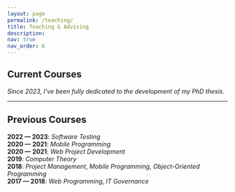 ```yaml
---
layout: page
permalink: /teaching/
title: Teaching & Advising
description:
nav: true
nav_order: 6
---
```


## Current Courses

*Since 2023, I've been fully dedicated to the development of my PhD thesis.*  

---

## Previous Courses

**2022 — 2023**: *Software Testing*  
**2020 — 2021**: *Mobile Programming*  
**2020 — 2021**: *Web Project Development*  
**2019**: *Computer Theory*  
**2018**: *Project Management*, *Mobile Programming*, *Object-Oriented Programming*  
**2017 — 2018**: *Web Programming*, *IT Governance*    



